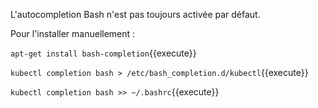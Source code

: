 L'autocompletion Bash n'est pas toujours activée par défaut.

Pour l'installer manuellement :

`apt-get install bash-completion`{{execute}}

`kubectl completion bash > /etc/bash_completion.d/kubectl`{{execute}}

`kubectl completion bash >> ~/.bashrc`{{execute}}
